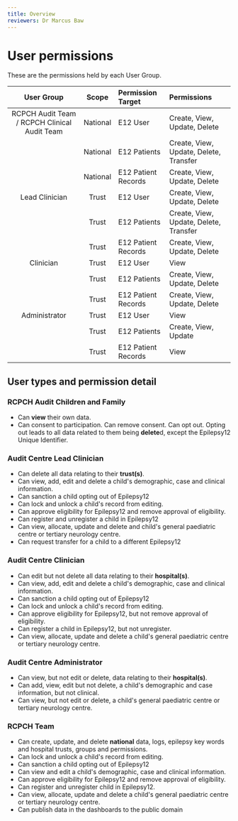 ```yaml
---
title: Overview
reviewers: Dr Marcus Baw
---
```



# User permissions

These are the permissions held by each User Group.

|         User Group          |    Scope     | Permission Target   | Permissions                            |
| :-------------------------: | :----------: | :------------------ | :------------------------------------- |
|      RCPCH Audit Team / RCPCH Clinical Audit Team       |   National   | E12 User            | Create, View, Update, Delete           |
|                             |   National   | E12 Patients        | Create, View, Update, Delete, Transfer |
|                             |   National   | E12 Patient Records | Create, View, Update, Delete           |
| Lead Clinician |    Trust     | E12 User            | Create, View, Update, Delete           |
|                             |    Trust     | E12 Patients        | Create, View, Update, Delete, Transfer |
|                             |    Trust     | E12 Patient Records | Create, View, Update, Delete           |
|   Clinician    | Trust | E12 User            | View                                   |
|                             | Trust | E12 Patients        | Create, View, Update, Delete           |
|                             | Trust | E12 Patient Records | Create, View, Update, Delete           |
| Administrator  | Trust | E12 User            | View                                   |
|                             | Trust | E12 Patients        | Create, View, Update                   |
|                             | Trust | E12 Patient Records | View                                   |

## User types and permission detail

### RCPCH Audit Children and Family

- Can **view** their own data.
- Can consent to participation. Can remove consent. Can opt out. Opting out leads to all data related to them being **delete**d, except the Epilepsy12 Unique Identifier.

### Audit Centre Lead Clinician

- Can delete all data relating to their **trust(s)**.
- Can view, add, edit and delete a child's demographic, case and clinical information.
- Can sanction a child opting out of Epilepsy12
- Can lock and unlock a child's record from editing.
- Can approve eligibility for Epilepsy12 and remove approval of eligibility.
- Can register and unregister a child in Epilepsy12
- Can view, allocate, update and delete and child's general paediatric centre or tertiary neurology centre.
- Can request transfer for a child to a different Epilepsy12

### Audit Centre Clinician

- Can edit but not delete all data relating to their **hospital(s)**.
- Can view, add, edit and delete a child's demographic, case and clinical information.
- Can sanction a child opting out of Epilepsy12
- Can lock and unlock a child's record from editing.
- Can approve eligibility for Epilepsy12, but not remove approval of eligibility.
- Can register a child in Epilepsy12, but not unregister.
- Can view, allocate, update and delete a child's general paediatric centre or tertiary neurology centre.

### Audit Centre Administrator

- Can view, but not edit or delete, data relating to their **hospital(s)**.
- Can add, view, edit but not delete, a child's demographic and case information, but not clinical.
- Can view, but not edit or delete, a child's general paediatric centre or tertiary neurology centre.

### RCPCH Team

- Can create, update, and delete **national** data, logs, epilepsy key words and hospital trusts, groups and permissions.
- Can lock and unlock a child's record from editing.
- Can sanction a child opting out of Epilepsy12
- Can view and edit a child's demographic, case and clinical information.
- Can approve eligibility for Epilepsy12 and remove approval of eligibility.
- Can register and unregister child in Epilepsy12.
- Can view, allocate, update and delete a child's general paediatric centre or tertiary neurology centre.
- Can publish data in the dashboards to the public domain
